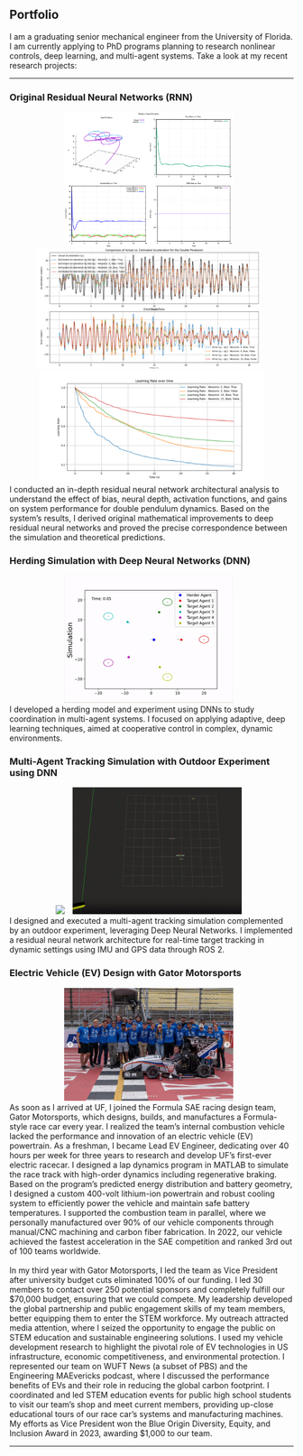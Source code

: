 ## Portfolio

I am a graduating senior mechanical engineer from the University of Florida. I am currently applying to PhD programs planning to research nonlinear controls, deep learning, and multi-agent systems. Take a look at my recent research projects:

---
### Original Residual Neural Networks (RNN)
<div style="text-align: center;">
  <img src="images/rnn.png?raw=true" width="300px" style="margin-right: 10px;"/>
  <img src="images/Figure_1.png?raw=true" width="400px" style="margin-right: 10px;"/>
  <img src="images/Figure_2.png?raw=true" width="400px"/>
</div>
I conducted an in-depth residual neural network architectural analysis to understand the effect of bias, neural depth, activation functions, and gains on system performance for double pendulum dynamics.  Based on the system’s results, I derived
original mathematical improvements to deep residual neural networks and proved the precise correspondence between the simulation and theoretical predictions.
    
### Herding Simulation with Deep Neural Networks (DNN)
<div style="text-align: center;">
  <img src="images/herding.gif?raw=true" width="300px" style="margin-right: 10px;"/>
  </div>
I developed a herding model and experiment using DNNs to study coordination in multi-agent systems. I focused on applying adaptive, deep learning techniques, aimed at cooperative control in complex, dynamic environments.

### Multi-Agent Tracking Simulation with Outdoor Experiment using DNN
<div style="text-align: center;">
  <img src="images/drone.gif?raw=true" width="300px" style="margin-right: 10px;"/>
  <img src="images/dronesim.gif?raw=true" width="300px" style="margin-right: 10px;"/>
  </div>
I designed and executed a multi-agent tracking simulation complemented by an outdoor experiment, leveraging Deep Neural Networks. I implemented a residual neural network architecture for real-time target tracking in dynamic settings using IMU and GPS data through ROS 2.

### Electric Vehicle (EV) Design with Gator Motorsports
<div style="text-align: center;">
  <img src="images/gms.png?raw=true" width="300px" style="margin-right: 10px;"/>
  </div>
As soon as I arrived at UF, I joined the Formula SAE racing design team, Gator Motorsports, which
designs, builds, and manufactures a Formula-style race car every year. I realized the team’s internal
combustion vehicle lacked the performance and innovation of an electric vehicle (EV) powertrain. As a
freshman, I became Lead EV Engineer, dedicating over 40 hours per week for three years to research and
develop UF’s first-ever electric racecar. I designed a lap dynamics program in MATLAB to simulate the
race track with high-order dynamics including regenerative braking. Based on the program’s predicted
energy distribution and battery geometry, I designed a custom 400-volt lithium-ion powertrain and
robust cooling system to efficiently power the vehicle and maintain safe battery temperatures. I supported
the combustion team in parallel, where we personally manufactured over 90% of our vehicle components
through manual/CNC machining and carbon fiber fabrication. In 2022, our vehicle achieved the fastest
acceleration in the SAE competition and ranked 3rd out of 100 teams worldwide. 
<br><br>
In my third year with Gator Motorsports, I led the team as Vice President after university budget
cuts eliminated 100% of our funding. I led 30 members to contact over 250 potential sponsors and
completely fulfill our $70,000 budget, ensuring that we could compete. My leadership developed the global
partnership and public engagement skills of my team members, better equipping them to enter the STEM
workforce. My outreach attracted media attention, where I seized the opportunity to engage the public on
STEM education and sustainable engineering solutions. I used my vehicle development research to
highlight the pivotal role of EV technologies in US infrastructure, economic competitiveness, and
environmental protection. I represented our team on WUFT News (a subset of PBS) and the
Engineering MAEvericks podcast, where I discussed the performance benefits of EVs and their role in
reducing the global carbon footprint. I coordinated and led STEM education events for public high school
students to visit our team’s shop and meet current members, providing up-close educational tours of our
race car’s systems and manufacturing machines. My efforts as Vice President won the Blue Origin
Diversity, Equity, and Inclusion Award in 2023, awarding $1,000 to our team.

---
